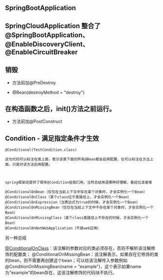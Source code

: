 ## SpringBootApplication
## SpringCloudApplication 整合了@SpringBootApplication、@EnableDiscoveryClient、@EnableCircuitBreaker

## 销毁
- 方法前加@PreDestroy

- @Bean(destroyMethod = "destroy")

## 在构造函数之后，init()方法之前运行。
- 方法前加@PostConstruct 


## Condition - 满足指定条件才生效
```
@Conditional(TestCondition.class)

这句代码可以标注在类上面，表示该类下面的所有@Bean都会启用配置，也可以标注在方法上面，只是对该方法启用配置。

 

spring框架还提供了很多@Condition给我们用，当然总结用语哪种好理解，看给位读者喽

@ConditionalOnBean（仅仅在当前上下文中存在某个对象时，才会实例化一个Bean）
@ConditionalOnClass（某个class位于类路径上，才会实例化一个Bean）
@ConditionalOnExpression（当表达式为true的时候，才会实例化一个Bean）
@ConditionalOnMissingBean（仅仅在当前上下文中不存在某个对象时，才会实例化一个Bean）
@ConditionalOnMissingClass（某个class类路径上不存在的时候，才会实例化一个Bean）
@ConditionalOnNotWebApplication（不是web应用）

```
另一种总结

[@ConditionalOnClass](common/rocketmq/src/main/java/me/zuhr/demo/rocketmq/config/RocketmqConfig.java)：该注解的参数对应的类必须存在，否则不解析该注解修饰的配置类；
@ConditionalOnMissingBean：该注解表示，如果存在它修饰的类的bean，则不需要再创建这个bean；可以给该注解传入参数例如@ConditionOnMissingBean(name = "example")，这个表示如果name为“example”的bean存在，这该注解修饰的代码块不执行。


